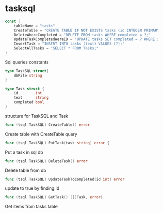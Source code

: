 # tasksql 


```go
const (
	tableName = "tasks"
	CreateTable = "CREATE TABLE IF NOT EXISTS tasks (id INTEGER PRIMARY KEY AUTOINCREMENT, text TEXT NOT NULL, completed BOOLEAN DEFAULT FALSE);"
	DeleteWhereCompleted = "DELETE FROM tasks WHERE completed = ?;"
	UpdateTaskCompletedWereID = "UPDATE tasks SET completed = ? WHERE id = ?;"
	InsertTask = "INSERT INTO tasks (text) VALUES (?);"
	SelectAllTasks = "SELECT * FROM Tasks;"
)

```
Sql queries constants

```go
type TaskSQL struct{
	dbFile string
}

type Task struct {
	id        int
	text      string
	completed bool
}
```
structure for TaskSQL and Task

```go 
func (tsql TaskSQL) CreateTable() error
```
Create table with CreateTable query

```go
func (tsql TaskSQL) PutTask(task string) error {
```
Put a task in sql db

```go
func (tsql TaskSQL) DeleteTask() error 
```
Delete table from db

```go
func (tsql TaskSQL) UpdateTaskToCompleted(id int) error 
```
update to true by finding id

```go
func (tsql TaskSQL) GetTask() ([]Task, error) 
```
Get items from tasks table
```go
